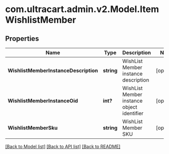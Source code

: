 # com.ultracart.admin.v2.Model.ItemWishlistMember
## Properties

Name | Type | Description | Notes
------------ | ------------- | ------------- | -------------
**WishlistMemberInstanceDescription** | **string** | WishList Member instance description | [optional] 
**WishlistMemberInstanceOid** | **int?** | WishList Member instance object identifier | [optional] 
**WishlistMemberSku** | **string** | WishList Member SKU | [optional] 

[[Back to Model list]](../README.md#documentation-for-models) [[Back to API list]](../README.md#documentation-for-api-endpoints) [[Back to README]](../README.md)

